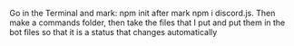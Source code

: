 Go in the Terminal and mark: npm init after mark npm i discord.js. Then make a commands folder, then take the files that I put and put them in the bot files so that it is a status that changes automatically
